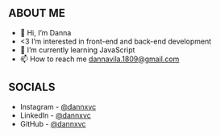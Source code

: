 ## ABOUT ME
- 👋 Hi, I’m Danna
- <3 I’m interested in front-end and back-end development 
- 🌱 I’m currently learning JavaScript
- 📫 How to reach me dannavila.1809@gmail.com

## SOCIALS
-  Instagram - [@dannxvc](https://www.instagram.com/dannxvc/?igshid=YmMyMTA2M2Y=)
- LinkedIn - [@dannxvc](www.linkedin.com/in/dannxvc)
- GitHub - [@dannxvc](https://github.com/dannxvc)
